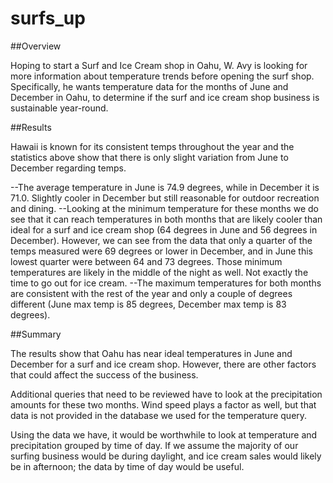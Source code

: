 # surfs_up

##Overview

Hoping to start a Surf and Ice Cream shop in Oahu, W. Avy is looking for more information about temperature trends before opening the surf shop. Specifically, he wants temperature data for the months of June and December in Oahu, to determine if the surf and ice cream shop business is sustainable year-round.

##Results

Hawaii is known for its consistent temps throughout the year and the statistics above show that there is only slight variation from June to December regarding temps.

--The average temperature in June is 74.9 degrees, while in December it is 71.0. Slightly cooler in December but still reasonable for outdoor recreation and dining.
--Looking at the minimum temperature for these months we do see that it can reach temperatures in both months that are likely cooler than ideal for a surf and ice cream shop (64 degrees in June and 56 degrees in December). However, we can see from the data that only a quarter of the temps measured were 69 degrees or lower in December, and in June this lowest quarter were between 64 and 73 degrees. Those minimum temperatures are likely in the middle of the night as well. Not exactly the time to go out for ice cream.
--The maximum temperatures for both months are consistent with the rest of the year and only a couple of degrees different (June max temp is 85 degrees, December max temp is 83 degrees).

##Summary

The results show that Oahu has near ideal temperatures in June and December for a surf and ice cream shop. However, there are other factors that could affect the success of the business.

Additional queries that need to be reviewed have to look at the precipitation amounts for these two months. Wind speed plays a factor as well, but that data is not provided in the database we used for the temperature query.

Using the data we have, it would be worthwhile to look at temperature and precipitation grouped by time of day. If we assume the majority of our surfing business would be during daylight, and ice cream sales would likely be in afternoon; the data by time of day would be useful.
